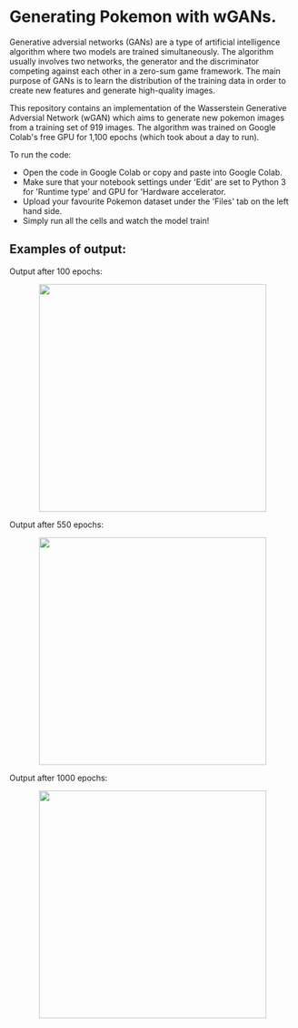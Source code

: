 # Generating Pokemon with wGANs. 
Generative adversial networks (GANs) are a type of artificial intelligence algorithm where two models are trained simultaneously. The algorithm usually involves two networks, the generator and the discriminator competing against each other in a zero-sum game framework. The main purpose of GANs is to learn the distribution of the training data in order to create new features and generate high-quality images.

This repository contains an implementation of the Wasserstein Generative Adversial Network (wGAN) which aims to generate new pokemon images from a training set of 919 images. The algorithm was trained on Google Colab's free GPU for 1,100 epochs (which took about a day to run). 

To run the code: 
 - Open the code in Google Colab or copy and paste into Google Colab.
 - Make sure that your notebook settings under 'Edit' are set to Python 3 for 'Runtime type' and GPU for 'Hardware accelerator.
 - Upload your favourite Pokemon dataset under the 'Files' tab on the left hand side. 
 - Simply run all the cells and watch the model train! 
 
## Examples of output: 
Output after 100 epochs: 
<p align="center">
  <img width = 400, height = 400 src="https://user-images.githubusercontent.com/35329219/57977660-5be8f480-7a40-11e9-9305-f3195883394a.jpg">
</p>

Output after 550 epochs: 
<p align="center">
  <img width = 400, height = 400 src="https://user-images.githubusercontent.com/35329219/57977668-85098500-7a40-11e9-946b-91d71974907f.jpg">
</p>

Output after 1000 epochs: 
<p align="center">
  <img width = 400, height = 400 src="https://user-images.githubusercontent.com/35329219/57977669-9b174580-7a40-11e9-9be4-b91de06c429e.jpg">
</p>
